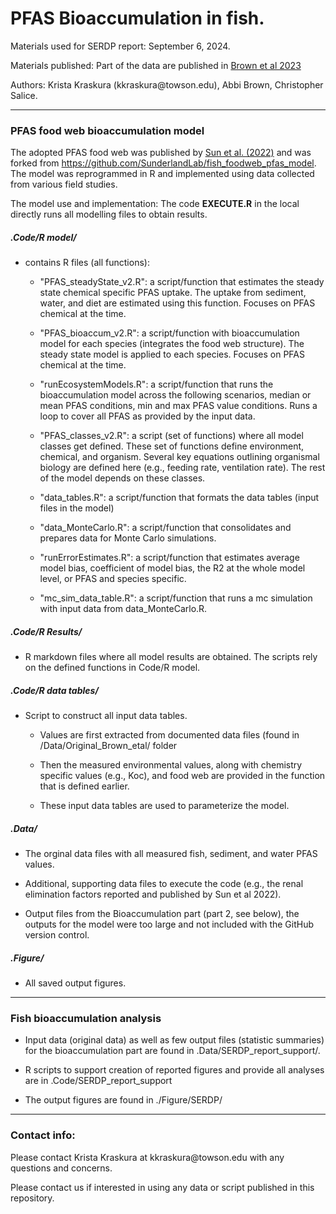 # **PFAS Bioaccumulation in fish.**

Materials used for SERDP report: September 6, 2024.

Materials published: Part of the data are published in [Brown et al 2023](https://doi.org/10.1016/j.scitotenv.2023.163149)

Authors: Krista Kraskura (kkraskura\@towson.edu), Abbi Brown, Christopher Salice.

------------------------------------------------------------------------

### **PFAS food web bioaccumulation model**

The adopted PFAS food web was published by [Sun et al. (2022)](https://doi.org/10.1039/D2EM00047D) and was forked from <https://github.com/SunderlandLab/fish_foodweb_pfas_model>. The model was reprogrammed in R and implemented using data collected from various field studies.

The model use and implementation: The code **EXECUTE.R** in the local directly runs all modelling files to obtain results.

##### .Code/R model/

-   contains R files (all functions):

    -   "PFAS_steadyState_v2.R": a script/function that estimates the steady state chemical specific PFAS uptake. The uptake from sediment, water, and diet are estimated using this function. Focuses on PFAS chemical at the time.

    -   "PFAS_bioaccum_v2.R": a script/function with bioaccumulation model for each species (integrates the food web structure). The steady state model is applied to each species. Focuses on PFAS chemical at the time.

    -   "runEcosystemModels.R": a script/function that runs the bioaccumulation model across the following scenarios, median or mean PFAS conditions, min and max PFAS value conditions. Runs a loop to cover all PFAS as provided by the input data.

    -   "PFAS_classes_v2.R": a script (set of functions) where all model classes get defined. These set of functions define environment, chemical, and organism. Several key equations outlining organismal biology are defined here (e.g., feeding rate, ventilation rate). The rest of the model depends on these classes.

    -   "data_tables.R": a script/function that formats the data tables (input files in the model)

    -   "data_MonteCarlo.R": a script/function that consolidates and prepares data for Monte Carlo simulations.

    -   "runErrorEstimates.R": a script/function that estimates average model bias, coefficient of model bias, the R2 at the whole model level, or PFAS and species specific.

    -   "mc_sim_data_table.R": a script/function that runs a mc simulation with input data from data_MonteCarlo.R.

##### .Code/R Results/

-   R markdown files where all model results are obtained. The scripts rely on the defined functions in Code/R model.

##### .Code/R data tables/

-   Script to construct all input data tables.

    -   Values are first extracted from documented data files (found in /Data/Original_Brown_etal/ folder

    -   Then the measured environmental values, along with chemistry specific values (e.g., Koc), and food web are provided in the function that is defined earlier.

    -   These input data tables are used to parameterize the model.

##### .Data/

-   The orginal data files with all measured fish, sediment, and water PFAS values.

-   Additional, supporting data files to execute the code (e.g., the renal elimination factors reported and published by Sun et al 2022).

-   Output files from the Bioaccumulation part (part 2, see below), the outputs for the model were too large and not included with the GitHub version control.

##### .Figure/

-   All saved output figures.

------------------------------------------------------------------------

### **Fish bioaccumulation analysis**

-   Input data (original data) as well as few output files (statistic summaries) for the bioaccumulation part are found in .Data/SERDP_report_support/.

-   R scripts to support creation of reported figures and provide all analyses are in .Code/SERDP_report_support

-   The output figures are found in ./Figure/SERDP/

------------------------------------------------------------------------

### Contact info:

Please contact Krista Kraskura at kkraskura\@towson.edu with any questions and concerns.

Please contact us if interested in using any data or script published in this repository.
